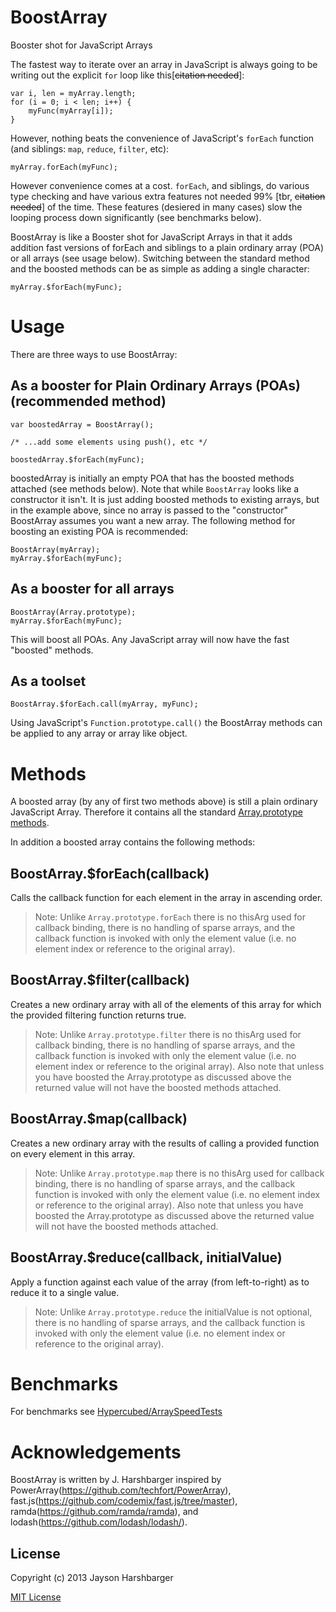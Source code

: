 BoostArray
==========

Booster shot for JavaScript Arrays

The fastest way to iterate over an array in JavaScript is always going to be writing out the explicit `for` loop like this[~~citation needed~~]:

```
var i, len = myArray.length;
for (i = 0; i < len; i++) {
	myFunc(myArray[i]);
}
```

However, nothing beats the convenience of JavaScript's `forEach` function (and siblings: `map`, `reduce`, `filter`, etc):

```
myArray.forEach(myFunc);
```

However convenience comes at a cost.  `forEach`, and siblings, do various type checking and have various extra features not needed 99% [tbr, ~~citation needed~~] of the time.  These features (desiered in many cases) slow the looping process down significantly (see benchmarks below).

BoostArray is like a Booster shot for JavaScript Arrays in that it adds addition fast versions of forEach and siblings to a plain ordinary array (POA) or all arrays (see usage below).  Switching between the standard method and the boosted methods can be as simple as adding a single character:

```
myArray.$forEach(myFunc);
```

# Usage

There are three ways to use BoostArray:

## As a booster for Plain Ordinary Arrays (POAs) (recommended method)

```
var boostedArray = BoostArray();

/* ...add some elements using push(), etc */

boostedArray.$forEach(myFunc);
```

boostedArray is initially an empty POA that has the boosted methods attached (see methods below).  Note that while `BoostArray` looks like a constructor it isn't.  It is just adding boosted methods to existing arrays, but in the example above, since no array is passed to the "constructor" BoostArray assumes you want a new array.  The following method for boosting an existing POA is recommended:

```
BoostArray(myArray);
myArray.$forEach(myFunc);
```

## As a booster for all arrays

```
BoostArray(Array.prototype);
myArray.$forEach(myFunc);
```

This will boost all POAs.  Any JavaScript array will now have the fast "boosted" methods.

## As a toolset

```
BoostArray.$forEach.call(myArray, myFunc);
```

Using JavaScript's `Function.prototype.call()` the BoostArray methods can be applied to any array or array like object.

# Methods

A boosted array (by any of first two methods above) is still a plain ordinary JavaScript Array.  Therefore it contains all the standard [Array.prototype methods](https://developer.mozilla.org/en/docs/Web/JavaScript/Reference/Global_Objects/Array/prototype).

In addition a boosted array contains the following methods:

## BoostArray.$forEach(callback)
Calls the callback function for each element in the array in ascending order.

> Note: Unlike `Array.prototype.forEach` there is no thisArg used for callback binding, there is no handling of sparse arrays, and the callback function is invoked with only the element value (i.e. no element index or reference to the original array).

## BoostArray.$filter(callback)
Creates a new ordinary array with all of the elements of this array for which the provided filtering function returns true.

> Note: Unlike `Array.prototype.filter` there is no thisArg used for callback binding, there is no handling of sparse arrays, and the callback function is invoked with only the element value (i.e. no element index or reference to the original array).
> Also note that unless you have boosted the Array.prototype as discussed above the returned value will not have the boosted methods attached.

## BoostArray.$map(callback)
Creates a new ordinary array with the results of calling a provided function on every element in this array.

> Note: Unlike `Array.prototype.map` there is no thisArg used for callback binding, there is no handling of sparse arrays, and the callback function is invoked with only the element value (i.e. no element index or reference to the original array).
> Also note that unless you have boosted the Array.prototype as discussed above the returned value will not have the boosted methods attached.

## BoostArray.$reduce(callback, initialValue)
Apply a function against each value of the array (from left-to-right) as to reduce it to a single value.

> Note: Unlike `Array.prototype.reduce` the initialValue is not optional, there is no handling of sparse arrays, and the callback function is invoked with only the element value (i.e. no element index or reference to the original array).

# Benchmarks

For benchmarks see [Hypercubed/ArraySpeedTests](https://github.com/Hypercubed/ArraySpeedTests)

# Acknowledgements

BoostArray is written by J. Harshbarger inspired by PowerArray(https://github.com/techfort/PowerArray), fast.js(https://github.com/codemix/fast.js/tree/master), ramda(https://github.com/ramda/ramda), and lodash(https://github.com/lodash/lodash/).

## License
Copyright (c) 2013 Jayson Harshbarger

[MIT License](http://en.wikipedia.org/wiki/MIT_License)
